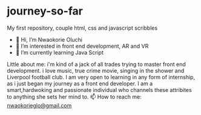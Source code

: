 # journey-so-far
My first repository, couple html, css and javascript scribbles 
- 👋 Hi, I’m Nwaokorie Oluchi
- 👀 I’m interested in front end development, AR and VR
- 🌱 I’m currently learning Java Script 

Little about me: i'm kind of a jack of all trades trying to master front end development. i love music, true crime movie, singing in the shower and Liverpool football club.
I am very open to learning in any form of internship, as i just began my journey as a front end developer. I am a smart,hardwoking and passionate individual who channels these attribites to anything she sets her mind to. 
📫 How to reach me: nwaokorieglo@gmail.com
